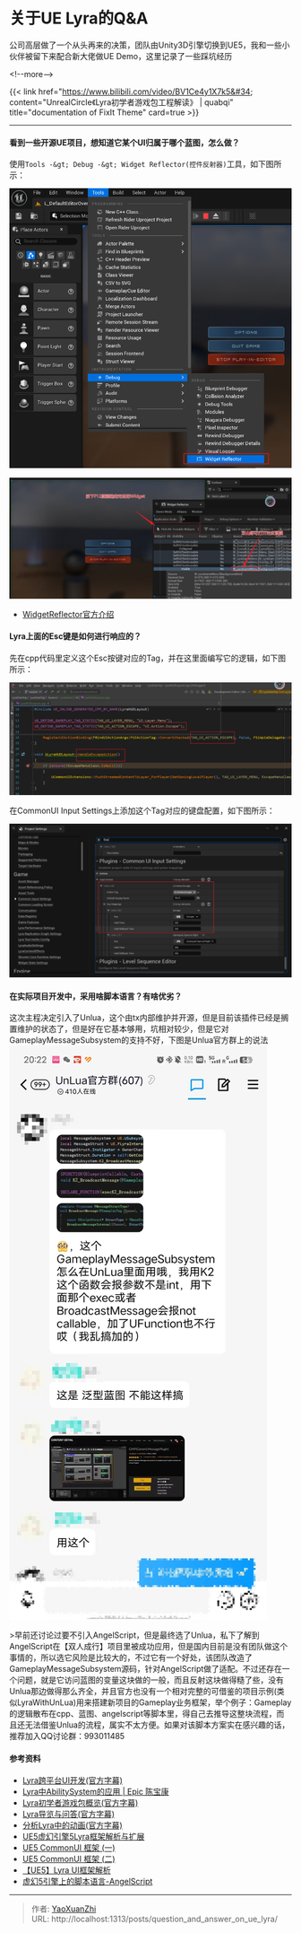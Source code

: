 # 关于UE Lyra的Q&amp;A


公司高层做了一个从头再来的决策，团队由Unity3D引擎切换到UE5，我和一些小伙伴被留下来配合新大佬做UE Demo，这里记录了一些踩坑经历

&lt;!--more--&gt;

{{&lt; link href=&#34;https://www.bilibili.com/video/BV1Ce4y1X7k5&#34; content=&#34;UnrealCircle《Lyra初学者游戏包工程解读》 | quabqi&#34; title=&#34;documentation of FixIt Theme&#34; card=true &gt;}}

---

#### 看到一些开源UE项目，想知道它某个UI归属于哪个蓝图，怎么做？

使用`Tools -&gt; Debug -&gt; Widget Reflector(控件反射器)`工具，如下图所示：

![](/assets/2024-07-22/1721636235348.png)

![](/assets/2024-07-22/1721636540085.png)

 - [WidgetReflector官方介绍](https://docs.unrealengine.com/4.27/zh-CN/ProgrammingAndScripting/Slate/WidgetReflector/)

#### Lyra上面的Esc键是如何进行响应的？

先在cpp代码里定义这个Esc按键对应的Tag，并在这里面编写它的逻辑，如下图所示：

![](/assets/2024-07-22/1721634491101.png)

在CommonUI Input Settings上添加这个Tag对应的键盘配置，如下图所示：

![CommonUI Input Settings上的Esc按键配置项](/assets/2024-07-22/1721634273883.png)

#### 在实际项目开发中，采用啥脚本语言？有啥优劣？
这次主程决定引入了Unlua，这个由tx内部维护并开源，但是目前该插件已经是搁置维护的状态了，但是好在它基本够用，坑相对较少，但是它对GameplayMessageSubsystem的支持不好，下图是Unlua官方群上的说法
![](/assets/2024-07-22/1721637290077.png)

&gt;早前还讨论过要不引入AngelScript，但是最终选了Unlua，私下了解到AngelScript在【双人成行】项目里被成功应用，但是国内目前是没有团队做这个事情的，所以选它风险是比较大的，不过它有一个好处，该团队改造了GameplayMessageSubsystem源码，针对AngelScript做了适配。不过还存在一个问题，就是它访问蓝图的变量这块做的一般，而且反射这块做得糙了些，没有Unlua那边做得那么齐全，并且官方也没有一个相对完整的可借鉴的项目示例(类似LyraWithUnLua)用来搭建新项目的Gameplay业务框架，举个例子：Gameplay的逻辑散布在cpp、蓝图、angelscript等脚本里，得自己去推导这整块流程，而且还无法借鉴Unlua的流程，属实不太方便。如果对该脚本方案实在感兴趣的话，推荐加入QQ讨论群：993011485

#### 参考资料
 - [Lyra跨平台UI开发(官方字幕)](https://www.bilibili.com/video/BV1mT4y167Fm)
 - [Lyra中AbilitySystem的应用 | Epic 陈宝康](https://www.bilibili.com/video/BV1we411N7qu)
 - [Lyra初学者游戏包概览(官方字幕)](https://www.bilibili.com/video/BV16B4y197Zy)
 - [Lyra导览与问答(官方字幕)](https://www.bilibili.com/video/BV1L94y197kh)
 - [分析Lyra中的动画(官方字幕)](https://www.bilibili.com/video/BV1yG4y187y6)
 - [UE5虚幻引擎5Lyra框架解析与扩展](https://www.bilibili.com/video/BV1XN411U7o1)
 - [UE5 CommonUI 框架 (一)](https://zhuanlan.zhihu.com/p/698935180)
 - [UE5 CommonUI 框架 (二)](https://zhuanlan.zhihu.com/p/700905273)
 - [【UE5】Lyra UI框架解析](https://zhuanlan.zhihu.com/p/609657844)
 - [虚幻5引擎上的脚本语言-AngelScript](https://zhuanlan.zhihu.com/p/567829611)

---

> 作者: [YaoXuanZhi](https://github.com/YaoXuanZhi)  
> URL: http://localhost:1313/posts/question_and_answer_on_ue_lyra/  

